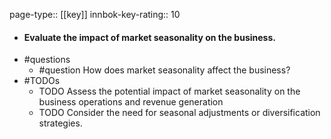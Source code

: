 page-type:: [[key]]
innbok-key-rating:: 10
- #### Evaluate the impact of market seasonality on the business.
- #questions
  - #question How does market seasonality affect the business?
- #TODOs
  - TODO Assess the potential impact of market seasonality on the business operations and revenue generation
  - TODO  Consider the need for seasonal adjustments or diversification strategies.



